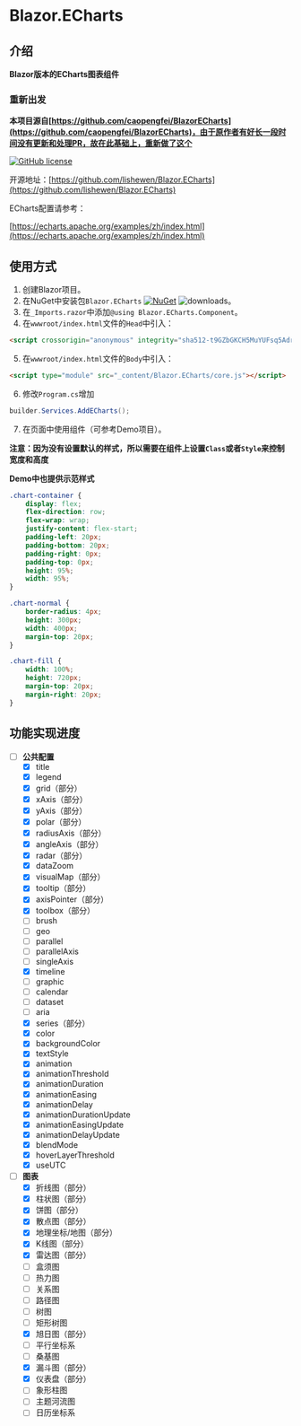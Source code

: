 # Blazor.ECharts

## 介绍

**Blazor版本的ECharts图表组件**

### 重新出发

**本项目源自[https://github.com/caopengfei/BlazorECharts](https://github.com/caopengfei/BlazorECharts)，由于原作者有好长一段时间没有更新和处理PR，故在此基础上，重新做了这个**

[![GitHub license](https://img.shields.io/github/license/lishewen/Blazor.ECharts.svg)](https://github.com/lishewen/Blazor.ECharts/blob/master/LICENSE)

开源地址：[https://github.com/lishewen/Blazor.ECharts](https://github.com/lishewen/Blazor.ECharts)

ECharts配置请参考：

[https://echarts.apache.org/examples/zh/index.html](https://echarts.apache.org/examples/zh/index.html)

## 使用方式
1. 创建Blazor项目。
2. 在NuGet中安装包`Blazor.ECharts` [![NuGet](https://img.shields.io/nuget/v/Blazor.ECharts.svg?style=flat-square&label=nuget)](https://www.nuget.org/packages/Blazor.ECharts/) ![downloads](https://img.shields.io/nuget/dt/Blazor.ECharts.svg)。
3. 在`_Imports.razor`中添加`@using Blazor.ECharts.Component`。
4. 在`wwwroot/index.html`文件的`Head`中引入：
```html
<script crossorigin="anonymous" integrity="sha512-t9GZbGKCH5MuYUFsq5AdrhllT0kdnc2fNMizKDgLXBBXgHP2dXxjRPOzYJauAXW9OXLlSYELUqWD30k7cb0Mkg==" src="https://lib.baomitu.com/echarts/5.0.2/echarts.min.js"></script>
```
5. 在`wwwroot/index.html`文件的`Body`中引入：
```html
<script type="module" src="_content/Blazor.ECharts/core.js"></script>
```
6. 修改`Program.cs`增加
```csharp
builder.Services.AddECharts();
```
7. 在页面中使用组件（可参考Demo项目）。

**注意：因为没有设置默认的样式，所以需要在组件上设置`Class`或者`Style`来控制宽度和高度**

**Demo中也提供示范样式**
```css
.chart-container {
    display: flex;
    flex-direction: row;
    flex-wrap: wrap;
    justify-content: flex-start;
    padding-left: 20px;
    padding-bottom: 20px;
    padding-right: 0px;
    padding-top: 0px;
    height: 95%;
    width: 95%;
}

.chart-normal {
    border-radius: 4px;
    height: 300px;
    width: 400px;
    margin-top: 20px;
}

.chart-fill {
    width: 100%;
    height: 720px;
    margin-top: 20px;
    margin-right: 20px;
}
```

## 功能实现进度
- [ ] **公共配置**
  - [x] title
  - [x] legend
  - [x] grid（部分）
  - [x] xAxis（部分）
  - [x] yAxis（部分）
  - [x] polar（部分）
  - [x] radiusAxis（部分）
  - [x] angleAxis（部分）
  - [x] radar（部分）
  - [x] dataZoom
  - [x] visualMap（部分）
  - [x] tooltip（部分）
  - [x] axisPointer（部分）
  - [x] toolbox（部分）
  - [ ] brush
  - [ ] geo
  - [ ] parallel
  - [ ] parallelAxis
  - [ ] singleAxis
  - [x] timeline
  - [ ] graphic
  - [ ] calendar
  - [ ] dataset
  - [ ] aria
  - [x] series（部分）
  - [x] color
  - [x] backgroundColor
  - [x] textStyle
  - [x] animation
  - [x] animationThreshold
  - [x] animationDuration
  - [x] animationEasing
  - [x] animationDelay
  - [x] animationDurationUpdate
  - [x] animationEasingUpdate
  - [x] animationDelayUpdate
  - [x] blendMode
  - [x] hoverLayerThreshold
  - [x] useUTC
- [ ] **图表**
  - [x] 折线图（部分）
  - [x] 柱状图（部分）
  - [x] 饼图（部分）
  - [x] 散点图（部分）
  - [x] 地理坐标/地图（部分）
  - [x] K线图（部分）
  - [x] 雷达图（部分）
  - [ ] 盒须图
  - [ ] 热力图
  - [ ] 关系图
  - [ ] 路径图
  - [ ] 树图
  - [ ] 矩形树图
  - [x] 旭日图（部分）
  - [ ] 平行坐标系
  - [ ] 桑基图
  - [x] 漏斗图（部分）
  - [x] 仪表盘（部分）
  - [ ] 象形柱图
  - [ ] 主题河流图
  - [ ] 日历坐标系

